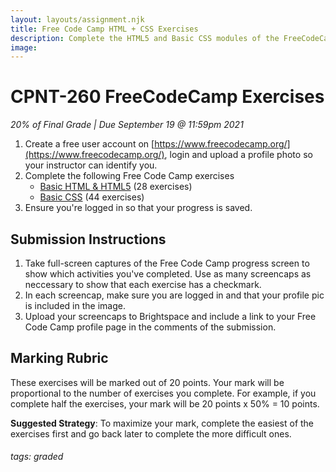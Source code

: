 ```yaml
---
layout: layouts/assignment.njk
title: Free Code Camp HTML + CSS Exercises
description: Complete the HTML5 and Basic CSS modules of the FreeCodeCamp Responsive Web Design course. These exercises will provide a good foundation of the syntax used to build web pages.
image:
---
```

# CPNT-260 FreeCodeCamp Exercises
_20% of Final Grade | Due September 19 @ 11:59pm 2021_

1. Create a free user account on [https://www.freecodecamp.org/](https://www.freecodecamp.org/), login and upload a profile photo so your instructor can identify you.
2. Complete the following Free Code Camp exercises 
    - [Basic HTML & HTML5](https://www.freecodecamp.org/learn/responsive-web-design/basic-html-and-html5/) (28 exercises)
    - [Basic CSS](https://www.freecodecamp.org/learn/responsive-web-design/basic-css/) (44 exercises)
3. Ensure you're logged in so that your progress is saved.

## Submission Instructions
1. Take full-screen captures of the Free Code Camp progress screen to show which activities you've completed. Use as many screencaps as neccessary to show that each exercise has a checkmark.
2. In each screencap, make sure you are logged in and that your profile pic is included in the image.
3. Upload your screencaps to Brightspace and include a link to your Free Code Camp profile page in the comments of the submission.

## Marking Rubric
These exercises will be marked out of 20 points. Your mark will be proportional to the number of exercises you complete. For example, if you complete half the exercises, your mark will be 20 points x 50% = 10 points.

**Suggested Strategy**: To maximize your mark, complete the easiest of the exercises first and go back later to complete the more difficult ones.

###### tags: graded 